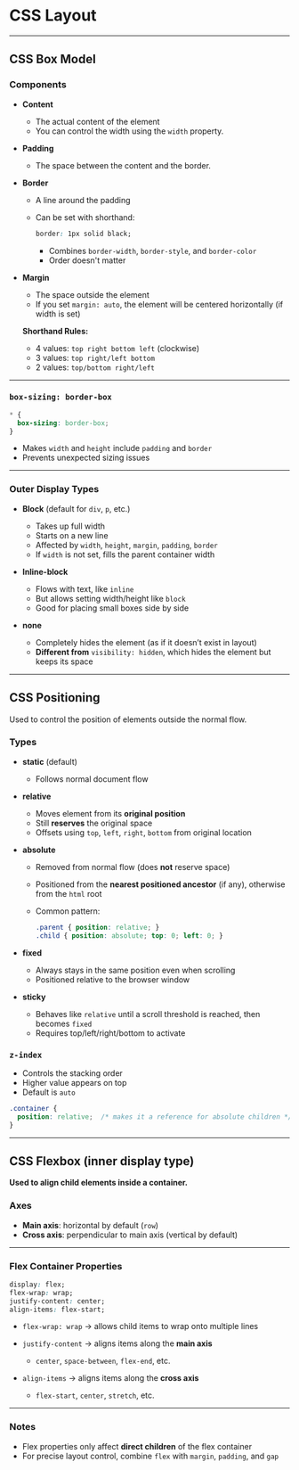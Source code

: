 
# CSS Layout

---

## CSS Box Model

### Components

* **Content**

  * The actual content of the element
  * You can control the width using the `width` property.

* **Padding**

  * The space between the content and the border.

* **Border**

  * A line around the padding
  * Can be set with shorthand:

    ```css
    border: 1px solid black;
    ```

    * Combines `border-width`, `border-style`, and `border-color`
    * Order doesn't matter

* **Margin**

  * The space outside the element
  * If you set `margin: auto`, the element will be centered horizontally (if width is set)

  **Shorthand Rules:**

  * 4 values: `top right bottom left` (clockwise)
  * 3 values: `top right/left bottom`
  * 2 values: `top/bottom right/left`

---

### `box-sizing: border-box`

```css
* {
  box-sizing: border-box;
}
```

* Makes `width` and `height` include `padding` and `border`
* Prevents unexpected sizing issues

---

### Outer Display Types

* **Block** (default for `div`, `p`, etc.)

  * Takes up full width
  * Starts on a new line
  * Affected by `width`, `height`, `margin`, `padding`, `border`
  * If `width` is not set, fills the parent container width

* **Inline-block**

  * Flows with text, like `inline`
  * But allows setting width/height like `block`
  * Good for placing small boxes side by side

* **none**

  * Completely hides the element (as if it doesn’t exist in layout)
  * **Different from** `visibility: hidden`, which hides the element but keeps its space

---

## CSS Positioning

Used to control the position of elements outside the normal flow.

### Types

* **static** (default)

  * Follows normal document flow

* **relative**

  * Moves element from its **original position**
  * Still **reserves** the original space
  * Offsets using `top`, `left`, `right`, `bottom` from original location

* **absolute**

  * Removed from normal flow (does **not** reserve space)
  * Positioned from the **nearest positioned ancestor** (if any), otherwise from the `html` root
  * Common pattern:

    ```css
    .parent { position: relative; }
    .child { position: absolute; top: 0; left: 0; }
    ```

* **fixed**

  * Always stays in the same position even when scrolling
  * Positioned relative to the browser window

* **sticky**

  * Behaves like `relative` until a scroll threshold is reached, then becomes `fixed`
  * Requires top/left/right/bottom to activate

### `z-index`

* Controls the stacking order
* Higher value appears on top
* Default is `auto`

```css
.container {
  position: relative;  /* makes it a reference for absolute children */
}
```

---

## CSS Flexbox (inner display type)

**Used to align child elements inside a container.**

### Axes

* **Main axis**: horizontal by default (`row`)
* **Cross axis**: perpendicular to main axis (vertical by default)

---

### Flex Container Properties

```css
display: flex;
flex-wrap: wrap;
justify-content: center;
align-items: flex-start;
```

* `flex-wrap: wrap`
  → allows child items to wrap onto multiple lines

* `justify-content`
  → aligns items along the **main axis**

  * `center`, `space-between`, `flex-end`, etc.

* `align-items`
  → aligns items along the **cross axis**

  * `flex-start`, `center`, `stretch`, etc.

---

### Notes

* Flex properties only affect **direct children** of the flex container
* For precise layout control, combine `flex` with `margin`, `padding`, and `gap`
